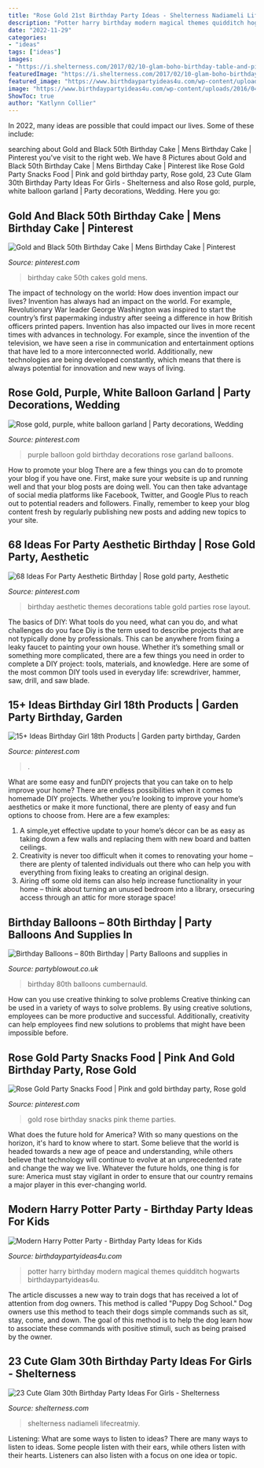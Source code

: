 ```yaml
---
title: "Rose Gold 21st Birthday Party Ideas - Shelterness Nadiameli Lifecreatmiy"
description: "Potter harry birthday modern magical themes quidditch hogwarts birthdaypartyideas4u"
date: "2022-11-29"
categories:
- "ideas"
tags: ["ideas"]
images:
- "https://i.shelterness.com/2017/02/10-glam-boho-birthday-table-and-pink-number-balloons.jpg"
featuredImage: "https://i.shelterness.com/2017/02/10-glam-boho-birthday-table-and-pink-number-balloons.jpg"
featured_image: "https://www.birthdaypartyideas4u.com/wp-content/uploads/2016/04/Modern-Harry-Potter-Party-Hogwarts-Quidditch-Party-Ideas-550x785.jpg"
image: "https://www.birthdaypartyideas4u.com/wp-content/uploads/2016/04/Modern-Harry-Potter-Party-Hogwarts-Quidditch-Party-Ideas-550x785.jpg"
ShowToc: true
author: "Katlynn Collier"
---
```



In 2022, many ideas are possible that could impact our lives. Some of these include: 

	

		
searching about Gold and Black 50th Birthday Cake | Mens Birthday Cake | Pinterest you've visit to the right web. We have 8 Pictures about Gold and Black 50th Birthday Cake | Mens Birthday Cake | Pinterest like Rose Gold Party Snacks Food | Pink and gold birthday party, Rose gold, 23 Cute Glam 30th Birthday Party Ideas For Girls - Shelterness and also Rose gold, purple, white balloon garland | Party decorations, Wedding. Here you go:
		
    
## Gold And Black 50th Birthday Cake | Mens Birthday Cake | Pinterest

<img loading=lazy src="https://s-media-cache-ak0.pinimg.com/736x/88/e4/6e/88e46e9b99f034510b8e9932f91bca7f.jpg" onerror="this.onerror=null;this.src='https://tse4.mm.bing.net/th?id=OIP.PZ5x2e3SPpB0LsY2CLDDyAHaJ3&amp;pid=15.1';" alt="Gold and Black 50th Birthday Cake | Mens Birthday Cake | Pinterest">

_Source: pinterest.com_

>birthday cake 50th cakes gold mens. 

	

The impact of technology on the world: How does invention impact our lives?
Invention has always had an impact on the world. For example, Revolutionary War leader George Washington was inspired to start the country’s first papermaking industry after seeing a difference in how British officers printed papers. Invention has also impacted our lives in more recent times with advances in technology. For example, since the invention of the television, we have seen a rise in communication and entertainment options that have led to a more interconnected world. Additionally, new technologies are being developed constantly, which means that there is always potential for innovation and new ways of living.

    
## Rose Gold, Purple, White Balloon Garland | Party Decorations, Wedding

<img loading=lazy src="https://i.pinimg.com/736x/97/a6/39/97a63926b7421122f22e08e900704ec4.jpg" onerror="this.onerror=null;this.src='https://tse2.mm.bing.net/th?id=OIP.XZ4LGdpcsf9Pg9grQYNp3gHaLH&amp;pid=15.1';" alt="Rose gold, purple, white balloon garland | Party decorations, Wedding">

_Source: pinterest.com_

>purple balloon gold birthday decorations rose garland balloons. 

	

How to promote your blog
There are a few things you can do to promote your blog if you have one. First, make sure your website is up and running well and that your blog posts are doing well. You can then take advantage of social media platforms like Facebook, Twitter, and Google Plus to reach out to potential readers and followers. Finally, remember to keep your blog content fresh by regularly publishing new posts and adding new topics to your site.

    
## 68 Ideas For Party Aesthetic Birthday | Rose Gold Party, Aesthetic

<img loading=lazy src="https://i.pinimg.com/736x/c5/4e/de/c54edef9dacda5af0867ba5aec5b7930.jpg" onerror="this.onerror=null;this.src='https://tse3.mm.bing.net/th?id=OIP.4Z_zbtSAbyx0amV0Ffb49wAAAA&amp;pid=15.1';" alt="68 Ideas For Party Aesthetic Birthday | Rose gold party, Aesthetic">

_Source: pinterest.com_

>birthday aesthetic themes decorations table gold parties rose layout. 

	

The basics of DIY: What tools do you need, what can you do, and what challenges do you face
Diy is the term used to describe projects that are not typically done by professionals. This can be anywhere from fixing a leaky faucet to painting your own house. Whether it’s something small or something more complicated, there are a few things you need in order to complete a DIY project: tools, materials, and knowledge. Here are some of the most common DIY tools used in everyday life: screwdriver, hammer, saw, drill, and saw blade.

    
## 15+ Ideas Birthday Girl 18th Products | Garden Party Birthday, Garden

<img loading=lazy src="https://i.pinimg.com/736x/08/86/fe/0886fe58c5029f0ce8feb76e19808c61.jpg" onerror="this.onerror=null;this.src='https://tse2.mm.bing.net/th?id=OIP.fh5dR-QOexWz7wlE3UxfFwAAAA&amp;pid=15.1';" alt="15+ Ideas Birthday Girl 18th Products | Garden party birthday, Garden">

_Source: pinterest.com_

>. 

	

What are some easy and funDIY projects that you can take on to help improve your home?
There are endless possibilities when it comes to homemade DIY projects. Whether you’re looking to improve your home’s aesthetics or make it more functional, there are plenty of easy and fun options to choose from. Here are a few examples: 
1. A simple,yet effective update to your home’s décor can be as easy as taking down a few walls and replacing them with new board and batten ceilings. 
2. Creativity is never too difficult when it comes to renovating your home – there are plenty of talented individuals out there who can help you with everything from fixing leaks to creating an original design. 
3. Airing off some old items can also help increase functionality in your home – think about turning an unused bedroom into a library, orsecuring access through an attic for more storage space!

    
## Birthday Balloons – 80th Birthday | Party Balloons And Supplies In

<img loading=lazy src="http://www.partyblowout.co.uk/wp-content/gallery/80th-birthday-1/2016-06-11-17.52.57-1.jpg" onerror="this.onerror=null;this.src='https://tse3.mm.bing.net/th?id=OIP.2XH-E9yEJnJ4DpYh7koEaAAAAA&amp;pid=15.1';" alt="Birthday Balloons – 80th Birthday | Party Balloons and supplies in">

_Source: partyblowout.co.uk_

>birthday 80th balloons cumbernauld. 

	

How can you use creative thinking to solve problems
Creative thinking can be used in a variety of ways to solve problems. By using creative solutions, employees can be more productive and successful. Additionally, creativity can help employees find new solutions to problems that might have been impossible before.

    
## Rose Gold Party Snacks Food | Pink And Gold Birthday Party, Rose Gold

<img loading=lazy src="https://i.pinimg.com/736x/2e/fe/cd/2efecddbb0ddf6043c782c18277e9791.jpg" onerror="this.onerror=null;this.src='https://tse2.mm.bing.net/th?id=OIP.djKFmngINHB7uotgYR1LiwHaJ3&amp;pid=15.1';" alt="Rose Gold Party Snacks Food | Pink and gold birthday party, Rose gold">

_Source: pinterest.com_

>gold rose birthday snacks pink theme parties. 

	

What does the future hold for America? With so many questions on the horizon, it's hard to know where to start. Some believe that the world is headed towards a new age of peace and understanding, while others believe that technology will continue to evolve at an unprecedented rate and change the way we live. Whatever the future holds, one thing is for sure: America must stay vigilant in order to ensure that our country remains a major player in this ever-changing world.

    
## Modern Harry Potter Party - Birthday Party Ideas For Kids

<img loading=lazy src="https://www.birthdaypartyideas4u.com/wp-content/uploads/2016/04/Modern-Harry-Potter-Party-Hogwarts-Quidditch-Party-Ideas-550x785.jpg" onerror="this.onerror=null;this.src='https://tse3.mm.bing.net/th?id=OIP.yEG2Jny7Kd7CrQmdBlmTCQHaKk&amp;pid=15.1';" alt="Modern Harry Potter Party - Birthday Party Ideas for Kids">

_Source: birthdaypartyideas4u.com_

>potter harry birthday modern magical themes quidditch hogwarts birthdaypartyideas4u. 

	

The article discusses a new way to train dogs that has received a lot of attention from dog owners. This method is called "Puppy Dog School." Dog owners use this method to teach their dogs simple commands such as sit, stay, come, and down. The goal of this method is to help the dog learn how to associate these commands with positive stimuli, such as being praised by the owner.

    
## 23 Cute Glam 30th Birthday Party Ideas For Girls - Shelterness

<img loading=lazy src="https://i.shelterness.com/2017/02/10-glam-boho-birthday-table-and-pink-number-balloons.jpg" onerror="this.onerror=null;this.src='https://tse1.mm.bing.net/th?id=OIP.WGP4NWNFaCBQoNGJvBwRjAHaLH&amp;pid=15.1';" alt="23 Cute Glam 30th Birthday Party Ideas For Girls - Shelterness">

_Source: shelterness.com_

>shelterness nadiameli lifecreatmiy. 

	

Listening: What are some ways to listen to ideas?
There are many ways to listen to ideas. Some people listen with their ears, while others listen with their hearts. Listeners can also listen with a focus on one idea or topic.

